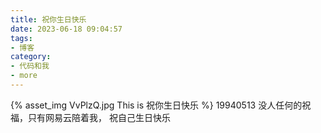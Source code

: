 ```yaml
---
title: 祝你生日快乐
date: 2023-06-18 09:04:57
tags:
- 博客
category:
- 代码和我
- more
---
```

{% asset_img VvPlzQ.jpg This is 祝你生日快乐 %}
19940513 没人任何的祝福，只有网易云陪着我， 祝自己生日快乐